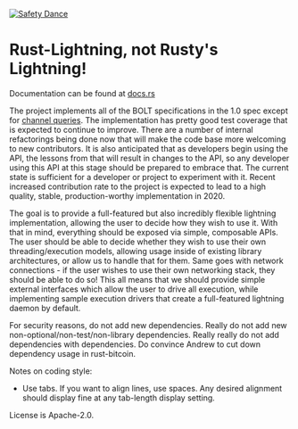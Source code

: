 [![Safety Dance](https://img.shields.io/badge/unsafe-forbidden-success.svg)](https://github.com/rust-secure-code/safety-dance/)

Rust-Lightning, not Rusty's Lightning!
=====

Documentation can be found at [docs.rs](https://docs.rs/lightning/)

The project implements all of the BOLT specifications in the 1.0 spec except
for [channel queries](https://github.com/lightningnetwork/lightning-rfc/blob/master/07-routing-gossip.md#query-messages). The
implementation has pretty good test coverage that is expected to continue to
improve. There are a number of internal refactorings being done now that will
make the code base more welcoming to new contributors. It is also anticipated
that as developers begin using the API, the lessons from that will result in
changes to the API, so any developer using this API at this stage should be prepared
to embrace that. The current state is sufficient for a developer or project to
experiment with it. Recent increased contribution rate to the project is expected
to lead to a high quality, stable, production-worthy implementation in 2020.

The goal is to provide a full-featured but also incredibly flexible lightning
implementation, allowing the user to decide how they wish to use it. With that
in mind, everything should be exposed via simple, composable APIs. The user
should be able to decide whether they wish to use their own threading/execution
models, allowing usage inside of existing library architectures, or allow us to
handle that for them. Same goes with network connections - if the user wishes
to use their own networking stack, they should be able to do so! This all means
that we should provide simple external interfaces which allow the user to drive
all execution, while implementing sample execution drivers that create a
full-featured lightning daemon by default.

For security reasons, do not add new dependencies. Really do not add new
non-optional/non-test/non-library dependencies. Really really do not add
dependencies with dependencies. Do convince Andrew to cut down dependency usage
in rust-bitcoin.

Notes on coding style:
 * Use tabs. If you want to align lines, use spaces. Any desired alignment
   should display fine at any tab-length display setting.

License is Apache-2.0.
